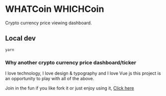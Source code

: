 # WHATCoin WHICHCoin

Crypto currency price viewing dashboard.

## Local dev

```bash
yarn
```

### Why another crypto currency price dashboard/ticker

I love technology, I love design & typography and I love Vue js this project is an opportunity to play with all of the above.

Join in the fun if you like fork it or just enjoy using it, [Click here](https://mannuelf.github.io/whatcoinwhichcoin.github.io/)